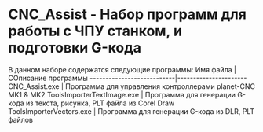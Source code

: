 # CNC_Assist - Набор программ для работы с ЧПУ станком, и подготовки G-кода

В данном наборе содержатся следующие программы:
Имя файла                  | СОписание программы
---------------------------|----------------------
CNC_Assist.exe             | Программа для управления контроллерами planet-CNC MK1 & MK2
ToolsImporterTextImage.exe | Программа для генерации G-кода из текста, рисунка, PLT файла из Corel Draw
ToolsImporterVectors.exe   | Программа для генерации G-кода из DLR, PLT файлов


